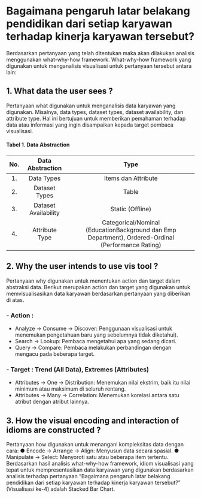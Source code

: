 # Bagaimana pengaruh latar belakang pendidikan dari setiap karyawan terhadap kinerja karyawan tersebut?

Berdasarkan pertanyaan yang telah ditentukan maka akan dilakukan analisis menggunakan what-why-how framework. What-why-how framework yang digunakan untuk menganalisis visualisasi untuk pertanyaan tersebut antara lain:
## 1.	What data the user sees ?
Pertanyaan what digunakan untuk menganalisis data karyawan yang digunakan. Misalnya, data types, dataset types, dataset availability, dan attribute type. Hal ini bertujuan untuk memberikan pemahaman terhadap data atau informasi yang ingin disampaikan kepada target pembaca visualisasi.

#### Tabel 1. Data Abstraction 

**No.**|**Data Abstraction**|**Type**
:-----:|:-----:|:-----:
1.|Data Types|Items dan Attribute
2.|Dataset Types|Table
3.|Dataset Availability|Static (Offline)
4.|Attribute Type|Categorical/Nominal (EducationBackground dan Emp Department), Ordered-Ordinal (Performance Rating)


## 2.	Why the user intends to use vis tool ?
Pertanyaan why digunakan untuk menentukan action dan target dalam abstraksi data. Berikut merupakan action dan target yang digunakan untuk memvisualisasikan data karyawan berdasarkan pertanyaan yang diberikan di atas.
### -	Action :
-	Analyze -> Consume -> Discover: Penggunaan visualisasi untuk menemukan pengetahuan baru yang sebelumnya tidak diketahui).
-	Search -> Lookup: Pembaca mengetahui apa yang sedang dicari.
-	Query -> Compare: Pembaca melakukan perbandingan dengan mengacu pada beberapa target.

### -	Target : Trend (All Data), Extremes (Attributes)
-	Attributes -> One -> Distribution: Menemukan nilai ekstrim, baik itu nilai minimum atau maksimum di seluruh rentang.
-	Attributes -> Many -> Correlation: Menemukan korelasi antara satu atribut dengan atribut lainnya.


## 3.	How the visual encoding and interaction of idioms are constructed ?
Pertanyaan how digunakan untuk menangani kompleksitas data dengan cara:
●	Encode -> Arrange -> Align: Menyusun data secara spasial.
●	Manipulate -> Select: Menyoroti satu atau beberapa item tertentu.
Berdasarkan hasil analisis what-why-how framework, idiom visualisasi yang tepat untuk mempresentasikan data karyawan yang digunakan berdasarkan analisis terhadap pertanyaan “Bagaimana pengaruh latar belakang pendidikan dari setiap karyawan terhadap kinerja karyawan tersebut?” (Visualisasi ke-4) adalah Stacked Bar Chart.


